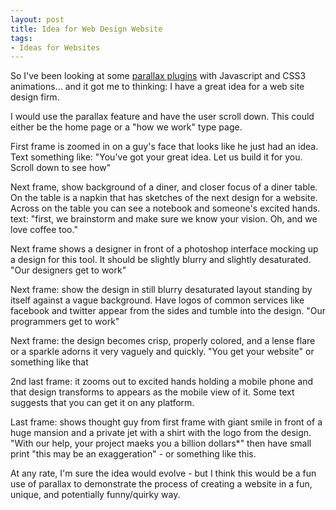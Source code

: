 ```yaml
---
layout: post
title: Idea for Web Design Website
tags:
- Ideas for Websites
---
```


So I've been looking at some [parallax plugins](http://jonraasch.com/blog/scrolling-parallax-jquery-plugin) with Javascript and CSS3 animations... and it got me to thinking: I have a great idea for a web site design firm.  

I would use the parallax feature and have the user scroll down.  This could either be the home page or a "how we work" type page.  

First frame is zoomed in on a guy's face that looks like he just had an idea.  Text something like: "You've got your great idea.  Let us build it for you. Scroll down to see how"

Next frame, show background of a diner, and closer focus of a diner table.  On the table is a napkin that has sketches of the next design for a website.  Across on the table you can see a notebook and someone's excited hands.  text: "first, we brainstorm and make sure we know your vision. Oh, and we love coffee too."

Next frame shows a designer in front of a photoshop interface mocking up a design for this tool.  It should be slightly blurry and slightly desaturated.  "Our designers get to work"

Next frame: show the design in still blurry desaturated layout standing by itself against a vague background. Have logos of common services like facebook and twitter appear from the sides and tumble into the design.  "Our programmers get to work"

Next frame: the design becomes crisp, properly colored, and a lense flare or a sparkle adorns it very vaguely and quickly.  "You get your website" or something like that

2nd last frame: it zooms out to excited hands holding a mobile phone and that design transforms to appears as the mobile view of it.  Some text suggests that you can get it on any platform.

Last frame: shows thought guy from first frame with giant smile in front of a huge mansion and a private jet with a shirt with the logo from the design.  "With our help, your project maeks you a billion dollars*"  then have small print "this may be an exaggeration" - or something like this.


At any rate, I'm sure the idea would evolve - but I think this would be a fun use of parallax to demonstrate the process of creating a website in a fun, unique, and potentially funny/quirky way.
